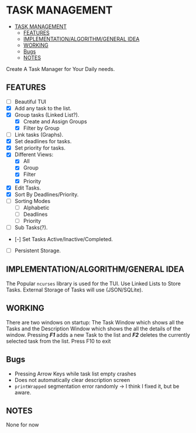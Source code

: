 # TASK MANAGEMENT

<!--toc:start-->

- [TASK MANAGEMENT](#task-management)
  - [FEATURES](#features)
  - [IMPLEMENTATION/ALGORITHM/GENERAL IDEA](#implementationalgorithmgeneral-idea)
  - [WORKING](#working)
  - [Bugs](#bugs)
  - [NOTES](#notes)
  <!--toc:end-->

Create A Task Manager for Your Daily needs.

## FEATURES

- [ ] Beautiful TUI
- [x] Add any task to the list.
- [x] Group tasks (Linked List?).
  - [x] Create and Assign Groups
  - [x] Filter by Group
- [ ] Link tasks (Graphs).
- [x] Set deadlines for tasks.
- [x] Set priority for tasks.
- [x] Different Views:
  - [x] All
  - [x] Group
  - [x] Filter
  - [x] Priority
- [x] Edit Tasks.
- [x] Sort By Deadlines/Priority.
- [ ] Sorting Modes
  - [ ] Alphabetic
  - [ ] Deadlines
  - [ ] Priority
- [ ] Sub Tasks(?).
- [-] Set Tasks Active/Inactive/Completed.
- [ ] Persistent Storage.

## IMPLEMENTATION/ALGORITHM/GENERAL IDEA

The Popular `ncurses` library is used for the TUI.
Use Linked Lists to Store Tasks. External Storage of Tasks will use (JSON/SQLite).

## WORKING

There are two windows on startup: The Task Window which shows all the Tasks and the Description Window which shows the all the details of the window. Pressing _**F1**_ adds a new Task to the list and _**F2**_ deletes the currently selected task from the list.
Press F10 to exit

## Bugs

- Pressing Arrow Keys while task list empty crashes
- Does not automatically clear description screen
- `printWrapped` segmentation error randomly → I think I fixed it, but be aware.

## NOTES

None for now
